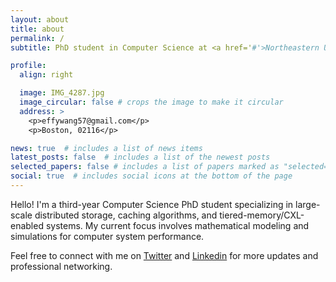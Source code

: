 ```yaml
---
layout: about
title: about
permalink: /
subtitle: PhD student in Computer Science at <a href='#'>Northeastern University</a>.

profile:
  align: right

  image: IMG_4287.jpg 
  image_circular: false # crops the image to make it circular
  address: >
    <p>effywang57@gmail.com</p>
    <p>Boston, 02116</p>

news: true  # includes a list of news items
latest_posts: false  # includes a list of the newest posts
selected_papers: false # includes a list of papers marked as "selected={true}"
social: true  # includes social icons at the bottom of the page
---
```

Hello! I'm a third-year Computer Science PhD student specializing in large-scale distributed storage, caching algorithms, and tiered-memory/CXL-enabled systems. My current focus involves mathematical modeling and simulations for computer system performance.

Feel free to connect with me on [Twitter](https://twitter.com/YirongWn) and [Linkedin](https://www.linkedin.com/in/yirong-effy-w-1b2a12122/) for more updates and professional networking.

